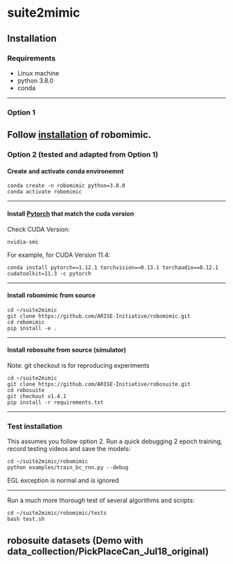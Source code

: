 # suite2mimic

## Installation

### Requirements
- Linux machine
- python 3.8.0
- conda
-------
### Option 1
Follow [installation](https://robomimic.github.io/docs/introduction/installation.html) of robomimic.
-------
### Option 2 (tested and adapted from Option 1) 

#### Create and activate conda environemnt
```
conda create -n robomimic python=3.8.0
conda activate robomimic
```
-------
#### Install [Pytorch](https://pytorch.org/get-started/previous-versions/) that match the cuda version
Check CUDA Version:
```
nvidia-smi
```
For example, for CUDA Version 11.4:
```
conda install pytorch==1.12.1 torchvision==0.13.1 torchaudio==0.12.1 cudatoolkit=11.3 -c pytorch
```
-------
#### Install robomimic from source
```
cd ~/suite2mimic
git clone https://github.com/ARISE-Initiative/robomimic.git
cd robomimic
pip install -e .
```
-------
#### Install robosuite from source (simulator)
Note: git checkout is for reproducing experiments
```
cd ~/suite2mimic
git clone https://github.com/ARISE-Initiative/robosuite.git
cd robosuite
git checkout v1.4.1
pip install -r requirements.txt
```
-------
### Test installation
This assumes you follow option 2.
Run a quick debugging 2 epoch training, record testing videos and save the models:
```
cd ~/suite2mimic/robomimic
python examples/train_bc_rnn.py --debug
```
EGL exception is normal and is ignored


-------
Run a much more thorough test of several algorithms and scripts:
```
cd ~/suite2mimic/robomimic/tests
bash test.sh
```

## robosuite datasets (Demo with data_collection/PickPlaceCan_Jul18_original)


